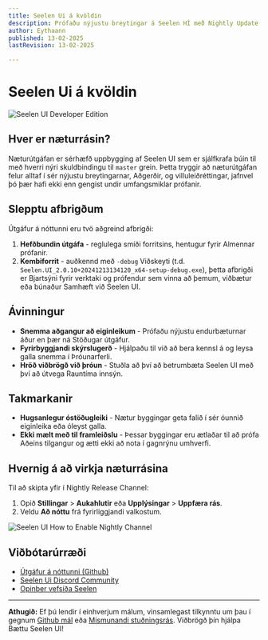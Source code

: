 ```yaml
---
title: Seelen Ui á kvöldin
description: Prófaðu nýjustu breytingar á Seelen HÍ með Nightly Update rásinni!
author: Eythaann
published: 13-02-2025
lastRevision: 13-02-2025

---
```


# Seelen Ui á kvöldin

![Seelen UI Developer Edition](https://github.com/user-attachments/assets/76634b49-7b09-4ef2-9643-e93542309f5d)

## Hver er næturrásin?

Næturútgáfan er sérhæfð uppbygging af Seelen UI sem er
 sjálfkrafa búin til með hverri nýri skuldbindingu til `master` grein. Þetta
 tryggir að næturútgáfan felur alltaf í sér nýjustu breytingarnar,
 Aðgerðir, og villuleiðréttingar, jafnvel þó þær hafi ekki enn gengist undir umfangsmiklar prófanir.

## Slepptu afbrigðum

Útgáfur á nóttunni eru tvö aðgreind afbrigði:

1. **Hefðbundin útgáfa** - reglulega smíði forritsins, hentugur fyrir
    Almennar prófanir.
2. **Kembiforrit** - auðkennd með `-debug` Viðskeyti (t.d.
   `Seelen.UI_2.0.10+20241213134120_x64-setup-debug.exe`), þetta afbrigði er
    Bjartsýni fyrir verktaki og prófendur sem vinna að þemum, viðbætur eða búnaður
    Samhæft við Seelen UI.

## Ávinningur

* **Snemma aðgangur að eiginleikum** - Prófaðu nýjustu endurbæturnar áður en þær ná
   Stöðugar útgáfur.
* **Fyrirbyggjandi skýrslugerð** - Hjálpaðu til við að bera kennsl á og leysa galla snemma í
   Þróunarferli.
* **Hröð viðbrögð við þróun** - Stuðla að því að betrumbæta Seelen UI með því að útvega
   Rauntíma innsýn.

## Takmarkanir

* **Hugsanlegur óstöðugleiki** - Nætur byggingar geta falið í sér óunnið eiginleika eða
   óleyst galla.
* **Ekki mælt með til framleiðslu** - Þessar byggingar eru ætlaðar til að prófa
   Aðeins tilgangur og ætti ekki að nota í gagnrýnu umhverfi.

## Hvernig á að virkja næturrásina

Til að skipta yfir í Nightly Release Channel:

1. Opið **Stillingar** > **Aukahlutir** eða **Upplýsingar** > **Uppfæra rás**.
2. Veldu **Að nóttu** frá fyrirliggjandi valkostum.

![Seelen UI How to Enable Nightly Channel](https://github.com/user-attachments/assets/ae88aeac-98cc-4424-a9e7-fb59740b694e)

## Viðbótarúrræði

* [Útgáfur á nóttunni (Github)](https://github.com/eythaann/Seelen-UI/releases/tag/nightly)
* [Seelen Ui Discord Community](https://discord.gg/ABfASx5ZAJ)
* [Opinber vefsíða Seelen](https://seelen.io)

***

**Athugið:** Ef þú lendir í einhverjum málum, vinsamlegast tilkynntu um þau í gegnum
[Github mál](https://github.com/eythaann/Seelen-UI/issues) eða
[Mismunandi stuðningsrás](https://discord.gg/ABfASx5ZAJ). Viðbrögð þín hjálpa
 Bættu Seelen UI!
